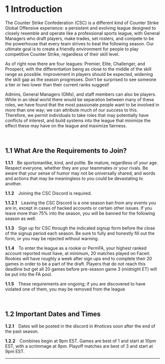 # 1 Introduction
The Counter Strike Confederation (CSC) is a different kind of Counter Strike Global Offensive experience: a persistent and evolving league designed to closely resemble and operate like a professional sports league, with General Managers who draft players, make trades, set rosters, and compete to be the powerhouse that every team strives to beat the following season. Our ultimate goal is to create a friendly environment for people to play competitive Counter Strike, regardless of their skill level.

As of right now there are four leagues: Premier, Elite, Challenger, and Prospect, with the differentiation being as close to the middle of the skill range as possible.
Improvement in players should be expected, widening the skill gap as the season progresses. Don’t be surprised to see someone a tier or two lower than their current ranks suggest!

Admins, General Managers (GMs), and staff members can also be players. While in an ideal world there would be separation between many of these roles, we have found that the most passionate people want to be involved in more than one way; we can attribute much of our success to this. Therefore, we permit individuals to take roles that may potentially have conflicts of interest, and build systems into the league that minimize the effect these may have on the league and maximize fairness.

&emsp;

## 1.1 What Are the Requirements to Join?

**1.1.1**&emsp;Be sportsmanlike, kind, and polite. Be mature, regardless of your age. Respect everyone, whether they are your teammates or your rivals. Be aware that your sense of humor may not be universally shared, and words and actions that may be meaningless to you could be devastating to another.

**1.1.2**&emsp;Joining the CSC Discord is required.

**1.1.2.1**&emsp;Leaving the CSC Discord is a one season ban from any events you are in, except in cases of hacked accounts or certain other issues. If you leave more than 75% into the season, you will be banned for the following season as well.

**1.1.3**&emsp;Sign up for CSC through the indicated signup form before the close of the signup period each season. Be sure to fully and honestly fill out the form, or you may be rejected without warning.

**1.1.4**&emsp;To enter the league as a rookie or PermFA, your highest ranked account reported must have, at minimum, 20 matches played on Faceit. Rookies will have roughly a week after sign ups end to complete their 20 games in order to be a part of the draft. Players that do not reach this deadline but get all 20 games before pre-season game 3 (midnight ET) will be put into the FA pool.

**1.1.5**&emsp;These requirements are ongoing; if you are discovered to have violated one of them, you may be removed from the league

&emsp;

## 1.2 Important Dates and Times

**1.2.1**&emsp;Dates will be posted in the discord in #notices soon after the end of the past season.

**1.2.2**&emsp;Combines begin at 9pm EST. Games are best of 1 and start at 10pm EST, with a scrimmage at 9pm. Playoff matches are best of 3 and start at 9pm EST.

---